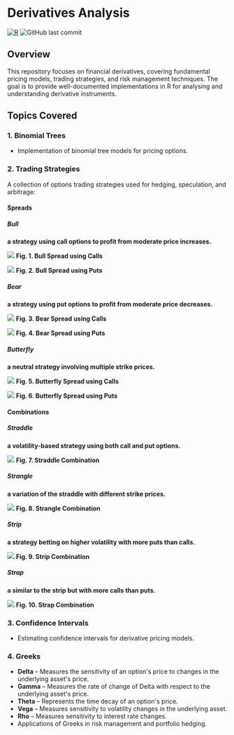 # Derivatives Analysis

[![R](https://img.shields.io/badge/R-4.x-blue.svg)](https://www.r-project.org/)
![GitHub last commit](https://img.shields.io/github/last-commit/vladislavpyatnitskiy/deRivatives.svg)

## Overview
This repository focuses on financial derivatives, covering fundamental pricing models, trading strategies, and risk management techniques. The goal is to provide well-documented implementations in R for analysing and understanding derivative instruments.

## Topics Covered

### 1. Binomial Trees
- Implementation of binomial tree models for pricing options.

### 2. Trading Strategies
A collection of options trading strategies used for hedging, speculation, and arbitrage:

#### Spreads
##### Bull
**a strategy using call options to profit from moderate price increases.**

  ![](https://github.com/vladislavpyatnitskiy/deRivatives/blob/main/Trading%20Strategies%20Visualisation/Plots/Spreads/Bull%20Spread%20Using%20Calls.png?raw=true)
   **Fig. 1. Bull Spread using Calls**

  ![](https://github.com/vladislavpyatnitskiy/deRivatives/blob/main/Trading%20Strategies%20Visualisation/Plots/Spreads/Bull%20Spread%20Using%20Puts.png?raw=true)
  **Fig. 2. Bull Spread using Puts**
  
##### Bear
**a strategy using put options to profit from moderate price decreases.**

  ![](https://github.com/vladislavpyatnitskiy/deRivatives/blob/main/Trading%20Strategies%20Visualisation/Plots/Spreads/Bear%20Spread%20Using%20Calls.png?raw=true)
   **Fig. 3. Bear Spread using Calls**

  ![](https://github.com/vladislavpyatnitskiy/deRivatives/blob/main/Trading%20Strategies%20Visualisation/Plots/Spreads/Bear%20Spread%20Using%20Puts.png?raw=true)
  **Fig. 4. Bear Spread using Puts**

##### Butterfly
**a neutral strategy involving multiple strike prices.**

  ![](https://github.com/vladislavpyatnitskiy/deRivatives/blob/main/Trading%20Strategies%20Visualisation/Plots/Spreads/Butterfly%20Spread%20Using%20Calls.png?raw=true)
   **Fig. 5. Butterfly Spread using Calls**

  ![](https://github.com/vladislavpyatnitskiy/deRivatives/blob/main/Trading%20Strategies%20Visualisation/Plots/Spreads/Butterfly%20Spread%20Using%20Puts.png?raw=true)
  **Fig. 6. Butterfly Spread using Puts**

#### Combinations
##### Straddle
**a volatility-based strategy using both call and put options.**

  ![](https://github.com/vladislavpyatnitskiy/deRivatives/blob/main/Trading%20Strategies%20Visualisation/Plots/Combos/Straddle%20Combination.png?raw=true)
   **Fig. 7. Straddle Combination**

##### Strangle
**a variation of the straddle with different strike prices.**

  ![](https://github.com/vladislavpyatnitskiy/deRivatives/blob/main/Trading%20Strategies%20Visualisation/Plots/Combos/Strangle%20Combination.png?raw=true)
   **Fig. 8. Strangle Combination**

##### Strip
**a strategy betting on higher volatility with more puts than calls.**

  ![](https://github.com/vladislavpyatnitskiy/deRivatives/blob/main/Trading%20Strategies%20Visualisation/Plots/Combos/Strip.png?raw=true)
   **Fig. 9. Strip Combination**

##### Strap
**a similar to the strip but with more calls than puts.**

  ![](https://github.com/vladislavpyatnitskiy/deRivatives/blob/main/Trading%20Strategies%20Visualisation/Plots/Combos/Strap.png?raw=true)
   **Fig. 10. Strap Combination**

### 3. Confidence Intervals
- Estimating confidence intervals for derivative pricing models.

### 4. Greeks
- **Delta** – Measures the sensitivity of an option's price to changes in the underlying asset's price.
- **Gamma** – Measures the rate of change of Delta with respect to the underlying asset's price.
- **Theta** – Represents the time decay of an option's price.
- **Vega** – Measures sensitivity to volatility changes in the underlying asset.
- **Rho** – Measures sensitivity to interest rate changes.
- Applications of Greeks in risk management and portfolio hedging.
